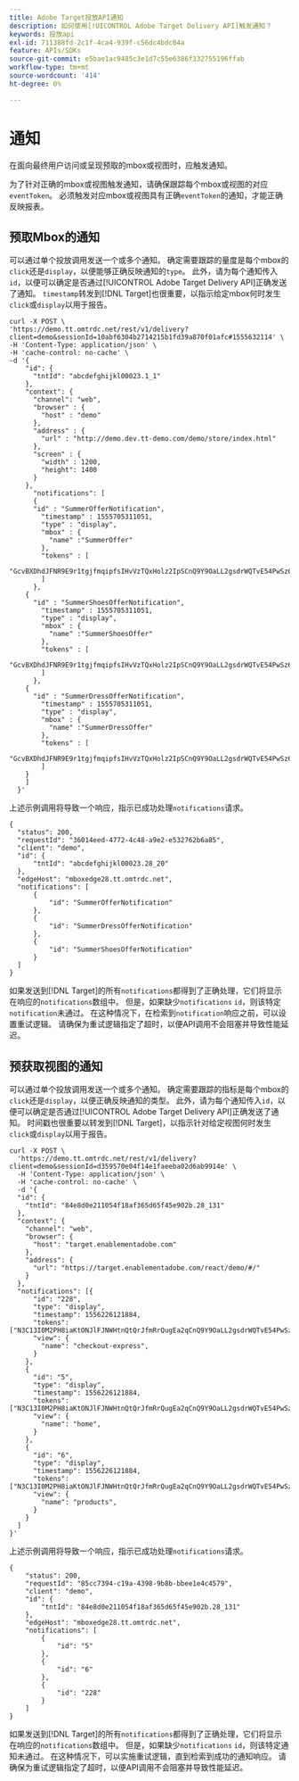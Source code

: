 ```yaml
---
title: Adobe Target投放API通知
description: 如何使用[!UICONTROL Adobe Target Delivery API]触发通知？
keywords: 投放api
exl-id: 711388fd-2c1f-4ca4-939f-c56dc4bdc04a
feature: APIs/SDKs
source-git-commit: e5bae1ac9485c3e1d7c55e6386f332755196ffab
workflow-type: tm+mt
source-wordcount: '414'
ht-degree: 0%

---
```


# 通知

在面向最终用户访问或呈现预取的mbox或视图时，应触发通知。

为了针对正确的mbox或视图触发通知，请确保跟踪每个mbox或视图的对应`eventToken`。 必须触发对应mbox或视图具有正确`eventToken`的通知，才能正确反映报表。

## 预取Mbox的通知

可以通过单个投放调用发送一个或多个通知。 确定需要跟踪的量度是每个mbox的`click`还是`display`，以便能够正确反映通知的`type`。 此外，请为每个通知传入`id`，以便可以确定是否通过[!UICONTROL &#x200B; Adobe Target Delivery API]正确发送了通知。 `timestamp`转发到[!DNL Target]也很重要，以指示给定mbox何时发生`click`或`display`以用于报告。

```
curl -X POST \
'https://demo.tt.omtrdc.net/rest/v1/delivery?client=demo&sessionId=10abf6304b2714215b1fd39a870f01afc#1555632114' \
-H 'Content-Type: application/json' \
-H 'cache-control: no-cache' \
-d '{
    "id": {
      "tntId": "abcdefghijkl00023.1_1"
    },
    "context": {
      "channel": "web",
      "browser" : {
        "host" : "demo"
      },
      "address" : {
        "url" : "http://demo.dev.tt-demo.com/demo/store/index.html"
      },
      "screen" : {
        "width" : 1200,
        "height": 1400
      }
    },
      "notifications": [
      {
      "id" : "SummerOfferNotification",
        "timestamp" : 1555705311051,
        "type" : "display",
        "mbox" : {
          "name" :"SummerOffer"   
        },
        "tokens" : [
          "GcvBXDhdJFNR9E9r1tgjfmqipfsIHvVzTQxHolz2IpSCnQ9Y9OaLL2gsdrWQTvE54PwSz67rmXWmSnkXpSSS2Q"
        ]
      },
    {
      "id" : "SummerShoesOfferNotification",
        "timestamp" : 1555705311051,
        "type" : "display",
        "mbox" : {
          "name" :"SummerShoesOffer"   
        },
        "tokens" : [
          "GcvBXDhdJFNR9E9r1tgjfmqipfsIHvVzTQxHolz2IpSCnQ9Y9OaLL2gsdrWQTvE54PwSz67rmXWmSnkXpSSS2Q"
        ]
      },
    {
      "id" : "SummerDressOfferNotification",
        "timestamp" : 1555705311051,
        "type" : "display",
        "mbox" : {
          "name" :"SummerDressOffer"   
        },
        "tokens" : [
          "GcvBXDhdJFNR9E9r1tgjfmqipfsIHvVzTQxHolz2IpSCnQ9Y9OaLL2gsdrWQTvE54PwSz67rmXWmSnkXpSSS2Q"
        ]
    } 
    ]
  }'
```

上述示例调用将导致一个响应，指示已成功处理`notifications`请求。

```
{
  "status": 200,
  "requestId": "36014eed-4772-4c48-a9e2-e532762b6a85",
  "client": "demo",
  "id": {
      "tntId": "abcdefghijkl00023.28_20"
  },
  "edgeHost": "mboxedge28.tt.omtrdc.net",
  "notifications": [
      {
          "id": "SummerOfferNotification"
      },
      {
          "id": "SummerDressOfferNotification"
      },
      {
          "id": "SummerShoesOfferNotification"
      }
  ]
}
```

如果发送到[!DNL Target]的所有`notifications`都得到了正确处理，它们将显示在响应的`notifications`数组中。 但是，如果缺少`notifications` `id`，则该特定`notification`未通过。 在这种情况下，在检索到`notification`响应之前，可以设置重试逻辑。 请确保为重试逻辑指定了超时，以便API调用不会阻塞并导致性能延迟。

## 预获取视图的通知

可以通过单个投放调用发送一个或多个通知。 确定需要跟踪的指标是每个mbox的`click`还是`display`，以便正确反映通知的类型。 此外，请为每个通知传入`id`，以便可以确定是否通过[!UICONTROL Adobe Target Delivery API]正确发送了通知。 时间戳也很重要以转发到[!DNL Target]，以指示针对给定视图何时发生`click`或`display`以用于报告。

```
curl -X POST \
  'https://demo.tt.omtrdc.net/rest/v1/delivery?client=demo&sessionId=d359570e04f14e1faeeba02d6ab9914e' \
  -H 'Content-Type: application/json' \
  -H 'cache-control: no-cache' \
  -d '{
  "id": {
    "tntId": "84e8d0e211054f18af365d65f45e902b.28_131"
  },
  "context": {
    "channel": "web",
    "browser": {
      "host": "target.enablementadobe.com"
    },
    "address": {
      "url": "https://target.enablementadobe.com/react/demo/#/"
    }
  },
  "notifications": [{
      "id": "228",
      "type": "display",
      "timestamp": 1556226121884,
      "tokens": ["N3C13I0M2PH8iaKtONJlFJNWHtnQtQrJfmRrQugEa2qCnQ9Y9OaLL2gsdrWQTvE54PwSz67rmXWmSnkXpSSS2Q=="],
      "view": {
        "name": "checkout-express",
      }
    },
    {
      "id": "5",
      "type": "display",
      "timestamp": 1556226121884,
      "tokens": ["N3C13I0M2PH8iaKtONJlFJNWHtnQtQrJfmRrQugEa2qCnQ9Y9OaLL2gsdrWQTvE54PwSz67rmXWmSnkXpSSS2Q=="],
      "view": {
        "name": "home",
      }
    },
    {
      "id": "6",
      "type": "display",
      "timestamp": 1556226121884,
      "tokens": ["N3C13I0M2PH8iaKtONJlFJNWHtnQtQrJfmRrQugEa2qCnQ9Y9OaLL2gsdrWQTvE54PwSz67rmXWmSnkXpSSS2Q=="],
      "view": {
        "name": "products",
      }
    }
  ]
}'
```

上述示例调用将导致一个响应，指示已成功处理`notifications`请求。

```
{
    "status": 200,
    "requestId": "85cc7394-c19a-4398-9b8b-bbee1e4c4579",
    "client": "demo",
    "id": {
        "tntId": "84e8d0e211054f18af365d65f45e902b.28_131"
    },
    "edgeHost": "mboxedge28.tt.omtrdc.net",
    "notifications": [
        {
            "id": "5"
        },
        {
            "id": "6"
        },
        {
            "id": "228"
        }
    ]
}
```

如果发送到[!DNL Target]的所有`notifications`都得到了正确处理，它们将显示在响应的`notifications`数组中。 但是，如果缺少`notifications` `id`，则该特定通知未通过。 在这种情况下，可以实施重试逻辑，直到检索到成功的通知响应。 请确保为重试逻辑指定了超时，以便API调用不会阻塞并导致性能延迟。
